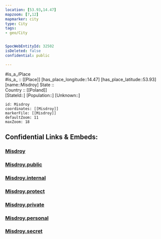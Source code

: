 ```yaml
---
location: [53.93,14.47] 
mapzoom: [7,12] 
mapmarker: city 
type: City
tags:
- geo/City


SpocWebEntityId: 32502
isDeleted: false
confidential: public

---
```

#is_a_/Place  
#is_a_ :: [[Place]] 
[has_place_longitude::14.47] 
[has_place_latitude::53.93] 
[name::Misdroy] 
State ::  
Country :: [[Poland]]  
[StateId::] 
[Population::] 
[Unknown::] 


```leaflet
id: Misdroy
coordinates: [[Misdroy]] 
markerFile: [[Misdroy]] 
defaultZoom: 11 
maxZoom: 18
```


## Confidential Links & Embeds: 

### [Misdroy](/_Standards/Earth/Continent/Europe/Europe~East/Poland/Provinces~Poland/West_Pomeranian/City/Misdroy.md) 

### [Misdroy.public](/_public/Earth/Continent/Europe/Europe~East/Poland/Provinces~Poland/West_Pomeranian/City/Misdroy.public.md) 

### [Misdroy.internal](/_internal/Earth/Continent/Europe/Europe~East/Poland/Provinces~Poland/West_Pomeranian/City/Misdroy.internal.md) 

### [Misdroy.protect](/_protect/Earth/Continent/Europe/Europe~East/Poland/Provinces~Poland/West_Pomeranian/City/Misdroy.protect.md) 

### [Misdroy.private](/_private/Earth/Continent/Europe/Europe~East/Poland/Provinces~Poland/West_Pomeranian/City/Misdroy.private.md) 

### [Misdroy.personal](/_personal/Earth/Continent/Europe/Europe~East/Poland/Provinces~Poland/West_Pomeranian/City/Misdroy.personal.md) 

### [Misdroy.secret](/_secret/Earth/Continent/Europe/Europe~East/Poland/Provinces~Poland/West_Pomeranian/City/Misdroy.secret.md)

